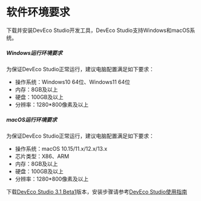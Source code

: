 # 软件环境要求
下载并安装DevEco Studio开发工具，DevEco Studio支持Windows和macOS系统。
##### Windows运行环境要求
为保证DevEco Studio正常运行，建议电脑配置满足如下要求：
- 操作系统：Windows10 64位、Windows11 64位
- 内存：8GB及以上
- 硬盘：100GB及以上
- 分辨率：1280*800像素及以上
##### macOS运行环境要求
为保证DevEco Studio正常运行，建议电脑配置满足如下要求：
- 操作系统：macOS 10.15/11.x/12.x/13.x
- 芯片类型：X86、ARM
- 内存：8GB及以上
- 硬盘：100GB及以上
- 分辨率：1280*800像素及以上

下载[DevEco Studio 3.1 Beta1](https://developer.harmonyos.com/cn/develop/deveco-studio/archive/)版本，安装步骤请参考[DevEco Studio使用指南](https://developer.harmonyos.com/cn/docs/documentation/doc-guides-V3/deveco_overview-0000001053582387-V3?catalogVersion=V3)